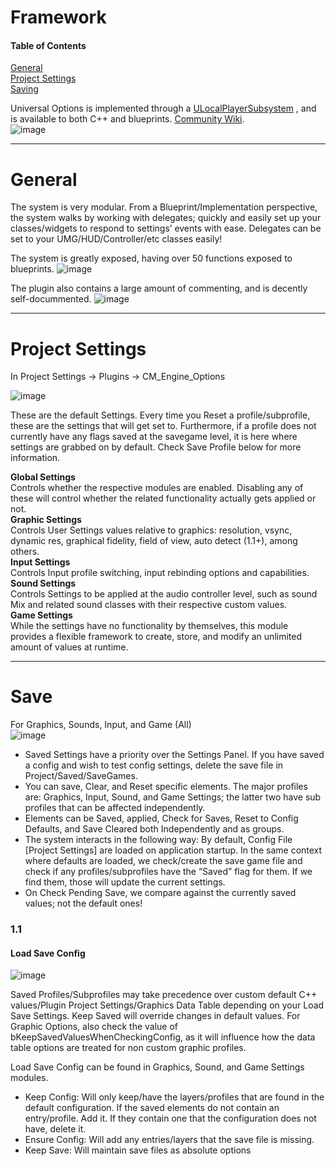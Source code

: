 

# Framework

#### Table of Contents  
[General](#General)  
[Project Settings](#ProjectSettings)  
[Saving](#Save)  

Universal Options is implemented through a [ULocalPlayerSubsystem](https://docs.unrealengine.com/en-US/API/Runtime/Engine/Subsystems/ULocalPlayerSubsystem/index.html) , and is available to both C++ and blueprints. [Community Wiki](https://www.ue4community.wiki/programming-subsystems-29v70qij).  
![image](https://user-images.githubusercontent.com/28312571/147303903-4ca4492a-7253-4084-ad01-1e0e1629f4ac.png)

***

# General

The system is very modular. From a Blueprint/Implementation perspective, the system walks by working with delegates; quickly and easily set up your classes/widgets to respond to settings’ events with ease. Delegates can be set to your UMG/HUD/Controller/etc classes easily!  

The system is greatly exposed, having over 50 functions exposed to blueprints.
![image](https://user-images.githubusercontent.com/28312571/147303881-813610d7-a0ca-4c14-a696-866448a62c8f.png)

The plugin also contains a large amount of commenting, and is decently self-docummented. 
![image](https://user-images.githubusercontent.com/28312571/147303849-bbfc0e4a-f217-447f-a9e3-c34491e8ea54.png)

***  

# Project Settings 
In Project Settings -> Plugins -> CM_Engine_Options

![image](https://user-images.githubusercontent.com/28312571/147304793-d9a5248b-364a-448c-b4bc-7ce91d2c4bcb.png)   

These are the default Settings. Every time you Reset a profile/subprofile, these are the settings that will get set to.
Furthermore, if a profile does not currently have any flags saved at the savegame level, it is here where settings are grabbed on by default. Check Save Profile below for more information.  

**Global Settings**   
Controls whether the respective modules are enabled. Disabling any of these will control whether the related functionality actually gets applied or not.   
**Graphic Settings**  
Controls User Settings values relative to graphics: resolution, vsync, dynamic res, graphical fidelity, field of view, auto detect (1.1+), among others.  
**Input Settings**  
Controls Input profile switching, input rebinding options and capabilities.   
**Sound Settings**  
Controls Settings to be applied at the audio controller level, such as sound Mix and related sound classes with their respective custom values.  
**Game Settings**  
While the settings have no functionality by themselves, this module provides a flexible framework to create, store, and modify an unlimited amount of values at runtime.  

***

# Save 

For Graphics, Sounds, Input, and Game (All)  
![image](https://user-images.githubusercontent.com/28312571/147305211-02fb1033-4d30-4f57-8bc1-13828dd2fd7b.png)

- Saved Settings have a priority over the Settings Panel. If you have saved a config and wish to test config settings, delete the save file in Project/Saved/SaveGames.  
- You can save, Clear, and Reset specific elements. The major profiles are: Graphics, Input, Sound, and Game Settings; the latter two have sub profiles that can be affected independently.  
- Elements can be Saved, applied, Check for Saves, Reset to Config Defaults, and Save Cleared both Independently and as groups.  
- The system interacts in the following way: By default, Config File [Project Settings] are loaded on application startup. In the same context where defaults are loaded, we check/create the save game file and check if any profiles/subprofiles have the “Saved” flag for them. If we find them, those will update the current settings.   
- On Check Pending Save, we compare against the currently saved values; not the default ones!   

### 1.1 

#### Load Save Config

![image](https://user-images.githubusercontent.com/28312571/147305307-da06c0ce-1c09-4ed4-b9e0-90ce2608beec.png)  

Saved Profiles/Subprofiles may take precedence over custom default C++ values/Plugin Project Settings/Graphics Data Table depending on your Load Save Settings. Keep Saved will override changes in default values. For Graphic Options, also check the value of bKeepSavedValuesWhenCheckingConfig, as it will influence how the data table options are treated for non custom graphic profiles.  

Load Save Config can be found in Graphics, Sound, and Game Settings modules.   
- Keep Config: Will only keep/have the layers/profiles that are found in the default configuration. If the saved elements do not contain an entry/profile. Add it. If they contain one that the configuration does not have, delete it.  
- Ensure Config: Will add any entries/layers that the save file is missing.  
- Keep Save: Will maintain save files as absolute options  




